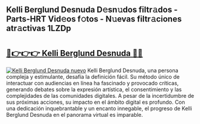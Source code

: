 ## Kelli Berglund Desnuda D𝚎sn𝚞dos filtr𝚊dos - Parts-HRT Vid𝚎os f𝚘tos - N𝚞evas filtr𝚊ciones atr𝚊ctivas 1LZDp

# <h2><a href="http://mb8t29.tromn.icu/?c=Kelli+Berglund+Desnuda">🔗👉👉👉 Kelli Berglund Desnuda 🔗🔗</a></h2>

[![Kelli Berglund Desnuda nuevo](https://i.imgur.com/pEAQMta.gif)](http://mb8t29.tromn.icu/?c=Kelli+Berglund+Desnuda)
Kelli Berglund Desnuda, una persona compleja y estimulante, desafía la definición fácil. Su método único de interactuar con audiencias en línea ha fascinado y provocado críticas, generando debates sobre la expresión artística, el consentimiento y las complejidades de las comunidades digitales. A pesar de la incertidumbre de sus próximas acciones, su impacto en el ámbito digital es profundo. Con una dedicación inquebrantable y un encanto innegable, el progreso de Kelli Berglund Desnuda en el panorama virtual es imparable.

